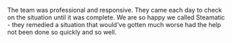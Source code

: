 ---
---


The team was professional and responsive. They came each day to check on the situation until it was complete. We are so happy we called Steamatic - they remedied a situation that would've gotten much worse had the help not been done so quickly and so well.